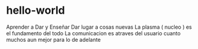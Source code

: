 # hello-world
Aprender a Dar y Enseñar
Dar lugar a cosas nuevas
La plasma ( nucleo ) es el fundamento del todo
La comunicacion es atraves del usuario
cuanto muchos aun mejor para lo de adelante
